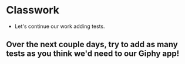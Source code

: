 # Classwork

- Let's continue our work adding tests.

## Over the next couple days, try to add as many tests as you think we'd need to our Giphy app!
